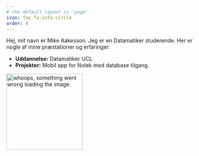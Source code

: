```yaml
---
# the default layout is 'page'
icon: fas fa-info-circle
order: 4
---
```


Hej, mit navn er Mike Aakesson. Jeg er en Datamatiker studerende. Her er nogle af mine præstationer og erfaringer:

- **Uddannelse:** Datamatiker UCL
- **Projekter:** Mobil app for Nolek med database tilgang.

<div style="text-align: left">
  <img src="/assets/images/IMG_4154.PNG" alt="whoops, something went wrong loading the image." width="200" height="200"/>
</div>
